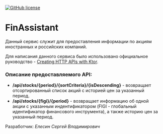 [![GitHub license](https://img.shields.io/badge/license-Apache%20License%202.0-blue.svg?style=flat)](https://www.apache.org/licenses/LICENSE-2.0)


# FinAssistant

Данный сервис служит для предоставления информации по акциям иностранных и российских компаний. 

Для написания данного сервиса было использовано официальное руководство - [Creating HTTP APIs with Ktor](https://play.kotlinlang.org/hands-on/Creating%20HTTP%20APIs%20with%20Ktor).

### Описание предоставляемого API:
- **/api/stocks/{period}/{sortCriteria}/{isDescending}** - возвращает отсортированный список акций с историей цен за указанный период.
- **/api/stocks/{figi}/{period}** - возвращает информацию об одной акции с указанным индентификатором (FIGI - глобальный идентификатор финансового инструмента), а также историю цен за указанный период.

Разработчик: *Елесин Сергей Владимирович* 
